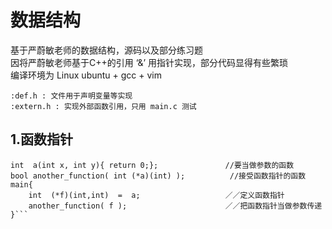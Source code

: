 # 数据结构

基于严蔚敏老师的数据结构，源码以及部分练习题  
因将严蔚敏老师基于C++的引用 ‘&’ 用指针实现，部分代码显得有些繁琐  
编译环境为 Linux ubuntu + gcc + vim   

```:def.h : 文件用于声明变量等实现```  
```:extern.h : 实现外部函数引用，只用 main.c 测试  ```

## 1.函数指针

```将函数名当做指针传递到另一个函数参数中，可以实现在函数中直接使用函数的功能
int  a(int x, int y){ return 0;};               //要当做参数的函数
bool another_function( int (*a)(int) );          //接受函数指针的函数
main{
    int  (*f)(int,int)  =  a;                   ／／定义函数指针
    another_function( f );                      ／／把函数指针当做参数传递
}```

